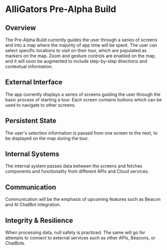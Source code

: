 # AlliGators Pre-Alpha Build

## Overview
The Pre-Alpha Build currently guides the user through a series of screens and into a map where the majority of app time will be spent. The user can select specific locations to visit on their tour, which are populated as markers on the map. Zoom and gesture controls are enabled on the map, and it will soon be augmented to include step-by-step directions and contextual information.

## External Interface
The app currently displays a series of screens guiding the user through the basic process of starting a tour. Each screen contains buttons which can be used to navigate to other screens.

## Persistent State
The user's selection information is passed from one screen to the next, to be displayed on the map during the tour.

## Internal Systems
The internal system passes data between the screens and fetches components and functionality from different APIs and Cloud services.

## Communication
Communication will be the emphasis of upcoming features such as Beacon and AI ChatBot integration.

## Integrity & Resilience
When processing data, null safety is practiced. The same will go for attempts to connect to external services such as other APIs, Beacons, or ChatBots.


